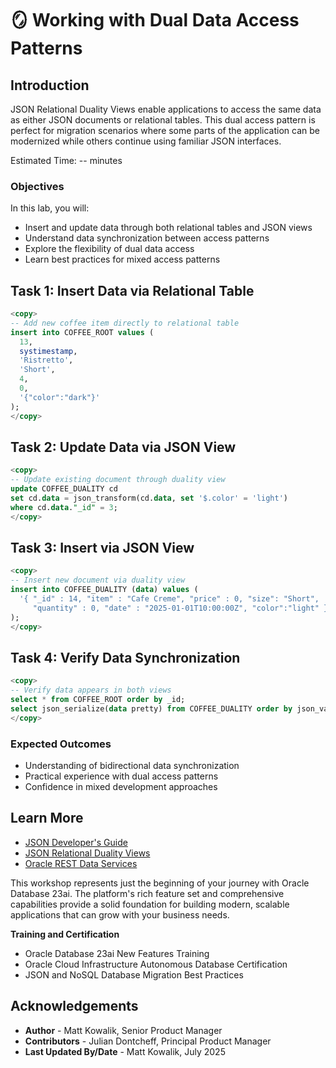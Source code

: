 # 🪞 Working with Dual Data Access Patterns

## Introduction

JSON Relational Duality Views enable applications to access the same data as either JSON documents or relational tables. This dual access pattern is perfect for migration scenarios where some parts of the application can be modernized while others continue using familiar JSON interfaces.

Estimated Time: -- minutes

### Objectives

In this lab, you will:

- Insert and update data through both relational tables and JSON views
- Understand data synchronization between access patterns
- Explore the flexibility of dual data access
- Learn best practices for mixed access patterns

## Task 1: Insert Data via Relational Table

```sql
<copy>
-- Add new coffee item directly to relational table
insert into COFFEE_ROOT values (
  13, 
  systimestamp, 
  'Ristretto', 
  'Short', 
  4, 
  0, 
  '{"color":"dark"}'
);
</copy>
```

## Task 2: Update Data via JSON View

```sql
<copy>
-- Update existing document through duality view
update COFFEE_DUALITY cd 
set cd.data = json_transform(cd.data, set '$.color' = 'light') 
where cd.data."_id" = 3;
</copy>
```

## Task 3: Insert via JSON View

```sql
<copy>
-- Insert new document via duality view
insert into COFFEE_DUALITY (data) values (
  '{ "_id" : 14, "item" : "Cafe Creme", "price" : 0, "size": "Short",
     "quantity" : 0, "date" : "2025-01-01T10:00:00Z", "color":"light" }'
);
</copy>
```

## Task 4: Verify Data Synchronization

```sql
<copy>
-- Verify data appears in both views
select * from COFFEE_ROOT order by _id;
select json_serialize(data pretty) from COFFEE_DUALITY order by json_value(data, '$._id');
</copy>
```

### Expected Outcomes

- Understanding of bidirectional data synchronization
- Practical experience with dual access patterns
- Confidence in mixed development approaches

## Learn More

* [JSON Developer's Guide](https://docs.oracle.com/en/database/oracle/oracle-database/23/adjsn/)
* [JSON Relational Duality Views](https://docs.oracle.com/en/database/oracle/oracle-database/23/jsnvu/)
* [Oracle REST Data Services](https://docs.oracle.com/en/database/oracle/oracle-rest-data-services/)

This workshop represents just the beginning of your journey with Oracle Database 23ai. The platform's rich feature set and comprehensive capabilities provide a solid foundation for building modern, scalable applications that can grow with your business needs.

**Training and Certification**

* Oracle Database 23ai New Features Training
* Oracle Cloud Infrastructure Autonomous Database Certification
* JSON and NoSQL Database Migration Best Practices

## Acknowledgements
* **Author** - Matt Kowalik, Senior Product Manager
* **Contributors** -  Julian Dontcheff, Principal Product Manager
* **Last Updated By/Date** - Matt Kowalik, July 2025
